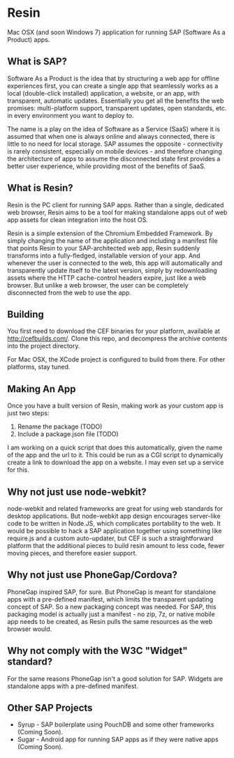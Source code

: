 Resin
=====

Mac OSX (and soon Windows 7) application for running SAP (Software As a Product) apps. 

What is SAP?
------------

Software As a Product is the idea that by structuring a web app for offline experiences first, you can create a single app that seamlessly works as a local (double-click installed) application, a website, or an app, with transparent, automatic updates. Essentially you get all the benefits the web promises: multi-platform support, transparent updates, open standards, etc. in every environment you want to deploy to. 

The name is a play on the idea of Software as a Service (SaaS) where it is assumed that when one is always online and always connected, there is little to no need for local storage. SAP assumes the opposite - connectivity is rarely consistent, especially on mobile devices - and therefore changing the architecture of apps to assume the disconnected state first provides a better user experience, while providing most of the benefits of SaaS.

What is Resin?
--------------

Resin is the PC client for running SAP apps. Rather than a single, dedicated web browser, Resin aims to be a tool for making standalone apps out of web app assets for clean integration into the host OS. 

Resin is a simple extension of the Chromium Embedded Framework. By simply changing the name of the application and including a manifest file that points Resin to your SAP-architected web app, Resin suddenly transforms into a fully-fledged, installable version of your app. And whenever the user is connected to the web, this app will automatically and transparently update itself to the latest version, simply by redownloading assets where the HTTP cache-control headers expire, just like a web browser. But unlike a web browser, the user can be completely disconnected from the web to use the app.

Building
--------

You first need to download the CEF binaries for your platform, available at http://cefbuilds.com/. Clone this repo, and decompress the archive contents into the project directory. 

For Mac OSX, the XCode project is configured to build from there.
For other platforms, stay tuned.

Making An App
-------------

Once you have a built version of Resin, making work as your custom app is just two steps:

1. Rename the package (TODO)
2. Include a package.json file (TODO)

I am working on a quick script that does this automatically, given the name of the app and the url to it. This could be run as a CGI script to dynamically create a link to download the app on a website. I may even set up a service for this.

Why not just use node-webkit?
-----------------------------
node-webkit and related frameworks are great for using web standards for desktop applications. But node-webkit app design encourages server-like code to be written in Node.JS, which complicates portability to the web. It would be possible to hack a SAP application together using something like require.js and a custom auto-updater, but CEF is such a straightforward platform that the additional pieces to build resin amount to less code, fewer moving pieces, and therefore easier support.

Why not just use PhoneGap/Cordova?
----------------------------------
PhoneGap inspired SAP, for sure. But PhoneGap is meant for standalone apps with a pre-defined manifest, which limits the transparent updating concept of SAP. So a new packaging concept was needed. For SAP, this packaging model is actually just a manifest - no zip, 7z, or native mobile app needs to be created, as Resin pulls the same resources as the web browser would.

Why not comply with the W3C "Widget" standard?
----------------------------------------------
For the same reasons PhoneGap isn't a good solution for SAP. Widgets are standalone apps with a pre-defined manifest.

Other SAP Projects
------------------
 * Syrup - SAP boilerplate using PouchDB and some other frameworks (Coming Soon).
 * Sugar - Android app for running SAP apps as if they were native apps (Coming Soon).

